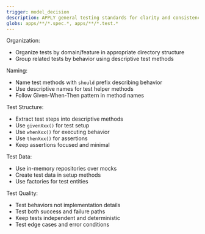 ```yaml
---
trigger: model_decision
description: APPLY general testing standards for clarity and consistency WHEN writing any test. Covers organization, naming, and core principles like Given/When/Then.
globs: apps/**/*.spec.*, apps/**/*.test.*
---
```


Organization:
- Organize tests by domain/feature in appropriate directory structure
- Group related tests by behavior using descriptive test methods

Naming:
- Name test methods with `should` prefix describing behavior
- Use descriptive names for test helper methods
- Follow Given-When-Then pattern in method names

Test Structure:
- Extract test steps into descriptive methods
- Use `givenXxx()` for test setup
- Use `whenXxx()` for executing behavior
- Use `thenXxx()` for assertions
- Keep assertions focused and minimal

Test Data:
- Use in-memory repositories over mocks
- Create test data in setup methods
- Use factories for test entities

Test Quality:
- Test behaviors not implementation details
- Test both success and failure paths
- Keep tests independent and deterministic
- Test edge cases and error conditions